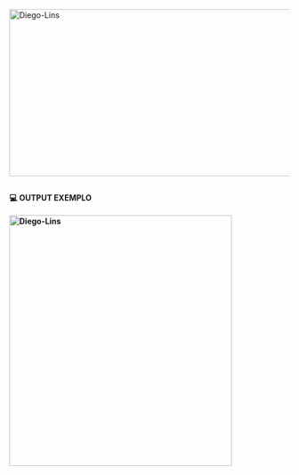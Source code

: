   <img align="center" alt="Diego-Lins" height="300" width="600" src="https://user-images.githubusercontent.com/83435452/170120207-b8269e10-7980-4bc1-89bb-974575b33725.JPG">


##
<h4 align="lefth">
  💻 OUTPUT EXEMPLO <br></br>
  
  <img align="center" alt="Diego-Lins" height="450" width="400" src="https://user-images.githubusercontent.com/83435452/170121726-de6a2632-11cc-46b5-a598-acb6643c03b0.JPG">
